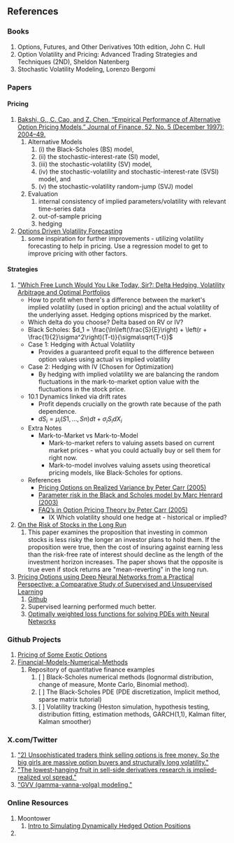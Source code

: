 ## References

### Books
1. Options, Futures, and Other Derivatives 10th edition, John C. Hull
2. Option Volatility and Pricing: Advanced Trading Strategies and Techniques (2ND), Sheldon Natenberg
3. Stochastic Volatility Modeling, Lorenzo Bergomi 

### Papers
#### Pricing
1. [Bakshi, G., C. Cao, and Z. Chen. “Empirical Performance of Alternative Option Pricing Models,” Journal of Finance, 52, No. 5 (December 1997): 2004–49.](https://onlinelibrary.wiley.com/doi/full/10.1111/j.1540-6261.1997.tb02749.x)
   1. Alternative Models
      1. (i) the Black-Scholes (BS) model, 
      2. (ii) the stochastic-interest-rate (SI) model, 
      3. (iii) the stochastic-volatility (SV) model, 
      4. (iv) the stochastic-volatility and stochastic-interest-rate (SVSI) model, and 
      5. (v) the stochastic-volatility random-jump (SVJ) model
   2. Evaluation
      1. internal consistency of implied parameters/volatility with relevant time-series data
      2. out-of-sample pricing
      3. hedging
2. [Options Driven Volatility Forecasting](https://papers.ssrn.com/sol3/papers.cfm?abstract_id=4790644)
   1. some inspiration for further improvements - utilizing volatility forecasting to help in pricing. Use a regression model to get to improve pricing with other factors.
#### Strategies
1. ["Which Free Lunch Would You Like Today, Sir?: Delta Hedging, Volatility Arbitrage and Optimal Portfolios](https://citeseerx.ist.psu.edu/document?repid=rep1&type=pdf&doi=22554822cff90a56962f8ce4327587e86a42f1dc)
    - How to profit when there's a difference between the market's implied volatility (used in option pricing) and the actual volatility of the underlying asset. Hedging options mispriced by the market.
    - Which delta do you choose? Delta based on RV or IV? 
    - Black Scholes: $d_1 = \frac{\ln\left(\frac{S}{E}\right) + \left(r + \frac{1}{2}\sigma^2\right)(T-t)}{\sigma\sqrt{T-t}}$
    - Case 1: Hedging with Actual Volatility
      - Provides a guaranteed profit equal to the difference between option values using actual vs implied volatility
    - Case 2: Hedging with IV (Chosen for Optimization)
        - By hedging with implied volatility we are balancing the random fluctuations in the mark-to-market option value with the fluctuations in the stock price.
    - 10.1 Dynamics linked via drift rates
      - Profit depends crucially on the growth rate because of the path dependence.
      - $dS_i = μ_i(S1,..., Sn) dt + σ_iS_i dX_i$
    - Extra Notes
      - Mark-to-Market vs Mark-to-Model
        - Mark-to-market refers to valuing assets based on current market prices - what you could actually buy or sell them for right now.
        - Mark-to-model involves valuing assets using theoretical pricing models, like Black-Scholes for options. 
    - References
      - [Pricing Options on Realized Variance by Peter Carr (2005)](https://papers.ssrn.com/sol3/papers.cfm?abstract_id=684087)
      - [Parameter risk in the Black and Scholes model by Marc Henrard (2003)](https://www.researchgate.net/publication/23749495_Parameter_risk_in_the_Black_and_Scholes_model)
      - [FAQ’s in Option Pricing Theory by Peter Carr (2005)](https://www.researchgate.net/profile/Peter-Carr-4/publication/2335550_FAQ's_in_Option_Pricing_Theory/links/559ee07908ae03c44a5cdc68/FAQs-in-Option-Pricing-Theory.pdf)
        - IX Which volatility should one hedge at - historical or implied?
2. [On the Risk of Stocks in the Long Run](https://papers.ssrn.com/sol3/papers.cfm?abstract_id=5771)
   1. This paper examines the proposition that investing in common stocks is less risky the longer an investor plans to hold them. If the proposition were true, then the cost of insuring against earning less than the risk-free rate of interest should decline as the length of the investment horizon increases. The paper shows that the opposite is true even if stock returns are "mean-reverting" in the long run.
3. [Pricing Options using Deep Neural Networks from a Practical Perspective: a Comparative Study of Supervised and Unsupervised Learning](https://www.imperial.ac.uk/media/imperial-college/faculty-of-natural-sciences/department-of-mathematics/math-finance/Pu-Viola_Ruo_Han_01977026.pdf)
   1. [Github](https://github.com/violapu/OPNN)
   2. Supervised learning performed much better.
   3. [Optimally weighted loss functions for solving PDEs with Neural Networks](https://arxiv.org/pdf/2002.06269)
### Github Projects
1. [Pricing of Some Exotic Options](https://github.com/AliBakly/Pricing-of-Some-Exotic-Options/tree/main)
2. [Financial-Models-Numerical-Methods](https://github.com/cantaro86/Financial-Models-Numerical-Methods)
   1. Repository of quantitative finance examples
      1. [ ] Black-Scholes numerical methods (lognormal distribution, change of measure, Monte Carlo, Binomial method).
      2. [ ] The Black-Scholes PDE (PDE discretization, Implicit method, sparse matrix tutorial)
      3. [ ] Volatility tracking (Heston simulation, hypothesis testing, distribution fitting, estimation methods, GARCH(1,1), Kalman filter, Kalman smoother)

### X.com/Twitter
1. ["2) Unsophisticated traders think selling options is free money. So the big girls are massive option buyers and structurally long volatility."](https://x.com/bennpeifert/status/1878783199398273218)
2. ["The lowest-hanging fruit in sell-side derivatives research is implied-realized vol spread."](https://x.com/OneHotCode1/status/1877957089500254656)
3. ["GVV (gamma-vanna-volga) modeling."](https://x.com/bennpeifert/status/1888254737075835311)

### Online Resources
1. Moontower
   1. [Intro to Simulating Dynamically Hedged Option Positions](https://blog.moontower.ai/intro-to-simulating-dynamically-hedged-option-positions/)
2. 